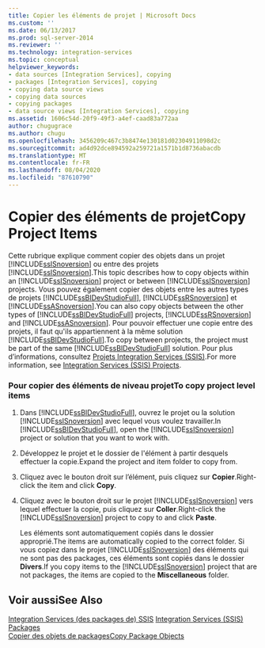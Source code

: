```yaml
---
title: Copier les éléments de projet | Microsoft Docs
ms.custom: ''
ms.date: 06/13/2017
ms.prod: sql-server-2014
ms.reviewer: ''
ms.technology: integration-services
ms.topic: conceptual
helpviewer_keywords:
- data sources [Integration Services], copying
- packages [Integration Services], copying
- copying data source views
- copying data sources
- copying packages
- data source views [Integration Services], copying
ms.assetid: 1606c54d-20f9-49f3-a4ef-caad83a772aa
author: chugugrace
ms.author: chugu
ms.openlocfilehash: 3456209c467c3b8474e130181d02304911098d2c
ms.sourcegitcommit: ad4d92dce894592a259721a1571b1d8736abacdb
ms.translationtype: MT
ms.contentlocale: fr-FR
ms.lasthandoff: 08/04/2020
ms.locfileid: "87610790"
---
```

# <a name="copy-project-items"></a><span data-ttu-id="d02f0-102">Copier des éléments de projet</span><span class="sxs-lookup"><span data-stu-id="d02f0-102">Copy Project Items</span></span>
  <span data-ttu-id="d02f0-103">Cette rubrique explique comment copier des objets dans un projet [!INCLUDE[ssISnoversion](../includes/ssisnoversion-md.md)] ou entre des projets [!INCLUDE[ssISnoversion](../includes/ssisnoversion-md.md)].</span><span class="sxs-lookup"><span data-stu-id="d02f0-103">This topic describes how to copy objects within an [!INCLUDE[ssISnoversion](../includes/ssisnoversion-md.md)] project or between [!INCLUDE[ssISnoversion](../includes/ssisnoversion-md.md)] projects.</span></span> <span data-ttu-id="d02f0-104">Vous pouvez également copier des objets entre les autres types de projets [!INCLUDE[ssBIDevStudioFull](../includes/ssbidevstudiofull-md.md)], [!INCLUDE[ssRSnoversion](../includes/ssrsnoversion-md.md)] et [!INCLUDE[ssASnoversion](../includes/ssasnoversion-md.md)].</span><span class="sxs-lookup"><span data-stu-id="d02f0-104">You can also copy objects between the other types of [!INCLUDE[ssBIDevStudioFull](../includes/ssbidevstudiofull-md.md)] projects, [!INCLUDE[ssRSnoversion](../includes/ssrsnoversion-md.md)] and [!INCLUDE[ssASnoversion](../includes/ssasnoversion-md.md)].</span></span> <span data-ttu-id="d02f0-105">Pour pouvoir effectuer une copie entre des projets, il faut qu'ils appartiennent à la même solution [!INCLUDE[ssBIDevStudioFull](../includes/ssbidevstudiofull-md.md)].</span><span class="sxs-lookup"><span data-stu-id="d02f0-105">To copy between projects, the project must be part of the same [!INCLUDE[ssBIDevStudioFull](../includes/ssbidevstudiofull-md.md)] solution.</span></span> <span data-ttu-id="d02f0-106">Pour plus d’informations, consultez [Projets Integration Services &#40;SSIS&#41;](integration-services-ssis-projects-and-solutions.md).</span><span class="sxs-lookup"><span data-stu-id="d02f0-106">For more information, see [Integration Services &#40;SSIS&#41; Projects](integration-services-ssis-projects-and-solutions.md).</span></span>  
  
### <a name="to-copy-project-level-items"></a><span data-ttu-id="d02f0-107">Pour copier des éléments de niveau projet</span><span class="sxs-lookup"><span data-stu-id="d02f0-107">To copy project level items</span></span>  
  
1.  <span data-ttu-id="d02f0-108">Dans [!INCLUDE[ssBIDevStudioFull](../includes/ssbidevstudiofull-md.md)], ouvrez le projet ou la solution [!INCLUDE[ssISnoversion](../includes/ssisnoversion-md.md)] avec lequel vous voulez travailler.</span><span class="sxs-lookup"><span data-stu-id="d02f0-108">In [!INCLUDE[ssBIDevStudioFull](../includes/ssbidevstudiofull-md.md)], open the [!INCLUDE[ssISnoversion](../includes/ssisnoversion-md.md)] project or solution that you want to work with.</span></span>  
  
2.  <span data-ttu-id="d02f0-109">Développez le projet et le dossier de l'élément à partir desquels effectuer la copie.</span><span class="sxs-lookup"><span data-stu-id="d02f0-109">Expand the project and item folder to copy from.</span></span>  
  
3.  <span data-ttu-id="d02f0-110">Cliquez avec le bouton droit sur l’élément, puis cliquez sur **Copier**.</span><span class="sxs-lookup"><span data-stu-id="d02f0-110">Right-click the item and click **Copy**.</span></span>  
  
4.  <span data-ttu-id="d02f0-111">Cliquez avec le bouton droit sur le projet [!INCLUDE[ssISnoversion](../includes/ssisnoversion-md.md)] vers lequel effectuer la copie, puis cliquez sur **Coller**.</span><span class="sxs-lookup"><span data-stu-id="d02f0-111">Right-click the [!INCLUDE[ssISnoversion](../includes/ssisnoversion-md.md)] project to copy to and click **Paste**.</span></span>  
  
     <span data-ttu-id="d02f0-112">Les éléments sont automatiquement copiés dans le dossier approprié.</span><span class="sxs-lookup"><span data-stu-id="d02f0-112">The items are automatically copied to the correct folder.</span></span> <span data-ttu-id="d02f0-113">Si vous copiez dans le projet [!INCLUDE[ssISnoversion](../includes/ssisnoversion-md.md)] des éléments qui ne sont pas des packages, ces éléments sont copiés dans le dossier **Divers**.</span><span class="sxs-lookup"><span data-stu-id="d02f0-113">If you copy items to the [!INCLUDE[ssISnoversion](../includes/ssisnoversion-md.md)] project that are not packages, the items are copied to the **Miscellaneous** folder.</span></span>  
  
## <a name="see-also"></a><span data-ttu-id="d02f0-114">Voir aussi</span><span class="sxs-lookup"><span data-stu-id="d02f0-114">See Also</span></span>  
 <span data-ttu-id="d02f0-115">[Integration Services &#40;des packages de&#41; SSIS](../../2014/integration-services/integration-services-ssis-packages.md) </span><span class="sxs-lookup"><span data-stu-id="d02f0-115">[Integration Services &#40;SSIS&#41; Packages](../../2014/integration-services/integration-services-ssis-packages.md) </span></span>  
 [<span data-ttu-id="d02f0-116">Copier des objets de packages</span><span class="sxs-lookup"><span data-stu-id="d02f0-116">Copy Package Objects</span></span>](../../2014/integration-services/copy-package-objects.md)  
  
  
